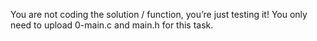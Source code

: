 You are not coding the solution / function, you’re just testing it!
You only need to upload 0-main.c and main.h for this task.
